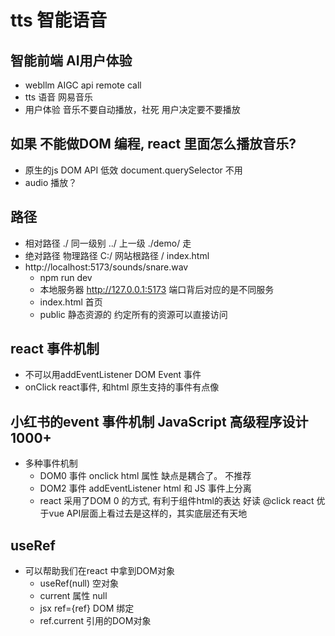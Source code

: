 # tts 智能语音

## 智能前端  AI用户体验
- webllm
  AIGC api remote call
- tts 语音
  网易音乐
- 用户体验
  音乐不要自动播放，社死
  用户决定要不要播放

## 如果 不能做DOM 编程,  react 里面怎么播放音乐?
- 原生的js DOM API 低效  document.querySelector 不用
- audio 播放？

## 路径
- 相对路径
  ./ 同一级别
  ../ 上一级
  ./demo/ 走
- 绝对路径
  物理路径 C:/
  网站根路径 / index.html
- http://localhost:5173/sounds/snare.wav
  - npm run dev
  - 本地服务器 http://127.0.0.1:5173
  端口背后对应的是不同服务
  - index.html 首页
  - public 静态资源的 
    约定所有的资源可以直接访问

## react 事件机制
  - 不可以用addEventListener DOM Event 事件
  - onClick react事件,  和html 原生支持的事件有点像

## 小红书的event 事件机制  JavaScript 高级程序设计 1000+
- 多种事件机制
  - DOM0 事件
    onclick html 属性 缺点是耦合了。  不推荐
  - DOM2 事件
    addEventListener  html 和 JS 事件上分离
  - react 
    采用了DOM 0 的方式, 有利于组件html的表达  好读
    @click   react 优于vue 
    API层面上看过去是这样的，其实底层还有天地

## useRef
- 可以帮助我们在react 中拿到DOM对象
  - useRef(null) 空对象
  - current 属性 null
  - jsx ref={ref}  DOM 绑定
  - ref.current 引用的DOM对象
